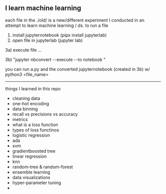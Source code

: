 I learn machine learning
---
each file in the ./old/ is a new/different experiment I conducted in an attempt to learn machine learning / ds.
to run a file
1) install jupyternotebook (pipx install jupyterlab)
2) open file in jupyterlab (jupyter lab)

3a) execute file ...

3b) "jupyter nbconvert --execute --to notebook <notebook>"

you can run a.py and the converted jupyternotebook (created in 3b) w/ python3 <file_name>

---

things I learned in this repo
- cleaning data
- one-hot encoding
- data binning
- recall vs precisions vs accuracy
- metrics
- what is a loss function
- types of loss functinos
- logistic regression
- ada
- svm
- gradientboosted tree
- linear regression
- knn
- random-tree & random-forest
- ensemble learning
- data visualizations
- hyper-parameter tuning
- 
